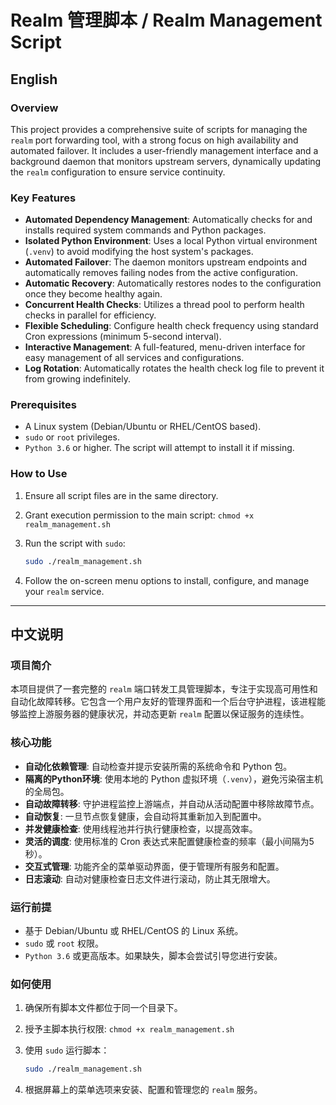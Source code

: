 # Realm 管理脚本 / Realm Management Script

## English

### Overview

This project provides a comprehensive suite of scripts for managing the `realm` port forwarding tool, with a strong focus on high availability and automated failover. It includes a user-friendly management interface and a background daemon that monitors upstream servers, dynamically updating the `realm` configuration to ensure service continuity.


### Key Features

* **Automated Dependency Management**: Automatically checks for and installs required system commands and Python packages.
* **Isolated Python Environment**: Uses a local Python virtual environment (`.venv`) to avoid modifying the host system's packages.
* **Automated Failover**: The daemon monitors upstream endpoints and automatically removes failing nodes from the active configuration.
* **Automatic Recovery**: Automatically restores nodes to the configuration once they become healthy again.
* **Concurrent Health Checks**: Utilizes a thread pool to perform health checks in parallel for efficiency.
* **Flexible Scheduling**: Configure health check frequency using standard Cron expressions (minimum 5-second interval).
* **Interactive Management**: A full-featured, menu-driven interface for easy management of all services and configurations.
* **Log Rotation**: Automatically rotates the health check log file to prevent it from growing indefinitely.

### Prerequisites

* A Linux system (Debian/Ubuntu or RHEL/CentOS based).
* `sudo` or `root` privileges.
* `Python 3.6` or higher. The script will attempt to install it if missing.

### How to Use

1.  Ensure all script files are in the same directory.
2.  Grant execution permission to the main script: `chmod +x realm_management.sh`
3.  Run the script with `sudo`:

    ```bash
    sudo ./realm_management.sh
    ```
4.  Follow the on-screen menu options to install, configure, and manage your `realm` service.

---

## 中文说明

### 项目简介

本项目提供了一套完整的 `realm` 端口转发工具管理脚本，专注于实现高可用性和自动化故障转移。它包含一个用户友好的管理界面和一个后台守护进程，该进程能够监控上游服务器的健康状况，并动态更新 `realm` 配置以保证服务的连续性。


### 核心功能

* **自动化依赖管理**: 自动检查并提示安装所需的系统命令和 Python 包。
* **隔离的Python环境**: 使用本地的 Python 虚拟环境（`.venv`），避免污染宿主机的全局包。
* **自动故障转移**: 守护进程监控上游端点，并自动从活动配置中移除故障节点。
* **自动恢复**: 一旦节点恢复健康，会自动将其重新加入到配置中。
* **并发健康检查**: 使用线程池并行执行健康检查，以提高效率。
* **灵活的调度**: 使用标准的 Cron 表达式来配置健康检查的频率（最小间隔为5秒）。
* **交互式管理**: 功能齐全的菜单驱动界面，便于管理所有服务和配置。
* **日志滚动**: 自动对健康检查日志文件进行滚动，防止其无限增大。

### 运行前提

* 基于 Debian/Ubuntu 或 RHEL/CentOS 的 Linux 系统。
* `sudo` 或 `root` 权限。
* `Python 3.6` 或更高版本。如果缺失，脚本会尝试引导您进行安装。

### 如何使用

1.  确保所有脚本文件都位于同一个目录下。
2.  授予主脚本执行权限: `chmod +x realm_management.sh`
3.  使用 `sudo` 运行脚本：

    ```bash
    sudo ./realm_management.sh
    ```
4.  根据屏幕上的菜单选项来安装、配置和管理您的 `realm` 服务。
